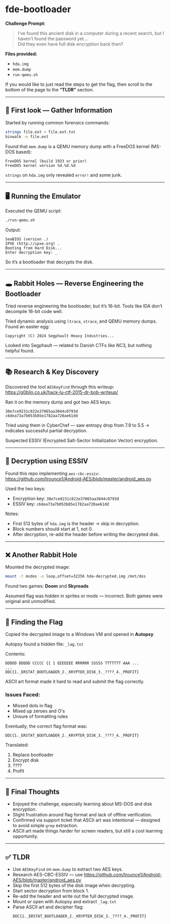 
# fde-bootloader

**Challenge Prompt:**

> I’ve found this ancient disk in a computer during a recent search, but I haven’t found the password yet…  
> Did they even have full disk encryption back then?

**Files provided:**  
- `hda.img`  
- `mem.dump`  
- `run-qemu.sh`  

If you would like to just read the steps to get the flag, then scroll to the bottom of the page to the **“TLDR”** section.

---

## 🧐 First look — Gather Information

Started by running common forensics commands:

```bash
strings file.ext > file.ext.txt
binwalk -e file.ext
```

Found that `mem.dump` is a QEMU memory dump with a FreeDOS kernel (MS-DOS based):

```
FreeDOS kernel (build 1933 or prior)
FreeDOS kernel version %d.%d.%d
```

`strings` on `hda.img` only revealed `error!` and some junk.

---

## 🖥️ Running the Emulator

Executed the QEMU script:

```bash
./run-qemu.sh
```

Output:

```
SeaBIOS (version .)
IPXE (http://ipxe.org) .
Booting from Hard Disk...
Enter decryption key: _
```

So it’s a bootloader that decrypts the disk.

---

## 🕳️ Rabbit Holes — Reverse Engineering the Bootloader

Tried reverse engineering the bootloader, but it’s 16-bit. Tools like IDA don’t decompile 16-bit code well.

Tried dynamic analysis using `ltrace`, `strace`, and QEMU memory dumps. Found an easter egg:

```
Copyright (C) 2024 Segphault Heavy Industries...
```

Looked into Segphault — related to Danish CTFs like NC3, but nothing helpful found.

---

## 📚 Research & Key Discovery

Discovered the tool `AESKeyFind` through this writeup:  
https://g0blin.co.uk/hack-lu-ctf-2015-dr-bob-writeup/

Ran it on the memory dump and got two AES keys:

```
30e7ce9231c822e37065aa3044c0793d
c6dea73a7b053b85e1782aa720ae61dd
```

Tried using them in CyberChef — saw entropy drop from 7.9 to 5.5 → indicates successful partial decryption.

Suspected ESSIV (Encrypted Salt-Sector Initialization Vector) encryption.

---

## 🧪 Decryption using ESSIV

Found this repo implementing `aes-cbc-essiv`:  
https://github.com/trounce1/Android-AES/blob/master/android_aes.py

Used the two keys:

- Encryption key: `30e7ce9231c822e37065aa3044c0793d`
- ESSIV key: `c6dea73a7b053b85e1782aa720ae61dd`

Notes:
- First 512 bytes of `hda.img` is the header → skip in decryption.
- Block numbers should start at 1, not 0.
- After decryption, re-add the header before writing the decrypted disk.

---

## ❌ Another Rabbit Hole

Mounted the decrypted image:

```bash
mount -t msdos -o loop,offset=32256 hda-decrypted.img /mnt/dos
```

Found two games: **Doom** and **Skyroads**

Assumed flag was hidden in sprites or mods — incorrect. Both games were original and unmodified.

---

## 🏁 Finding the Flag

Copied the decrypted image to a Windows VM and opened in **Autopsy**.

Autopsy found a hidden file: `_lag.txt`

Contents:

```
DDDDD DDDDD CCCCC {{ 1 EEEEEEE RRRRRR SSSSS TTTTTTT AAA ...
...
DDC{1._ERSTAT_BOOTLOADER_2._KRYPTER_DISK_3._????_4._PROFIT}
```

ASCII art format made it hard to read and submit the flag correctly.

### Issues Faced:
- Missed dots in flag
- Mixed up zeroes and O's
- Unsure of formatting rules

Eventually, the correct flag format was:

```
DDC{1._ERSTAT_BOOTLOADER_2._KRYPTER_DISK_3._????_4._PROFIT}
```

Translated:

1. Replace bootloader  
2. Encrypt disk  
3. ????  
4. Profit

---

## 💬 Final Thoughts

- Enjoyed the challenge, especially learning about MS-DOS and disk encryption.
- Slight frustration around flag format and lack of offline verification.
- Confirmed via support ticket that ASCII art was intentional — designed to avoid simple `grep` extraction.
- ASCII art made things harder for screen readers, but still a cool learning opportunity.

---

## ✅ TLDR

- Use `AESKeyFind` on `mem.dump` to extract two AES keys.
- Research AES-CBC-ESSIV — use https://github.com/trounce1/Android-AES/blob/master/android_aes.py
- Skip the first 512 bytes of the disk image when decrypting.
- Start sector decryption from block 1.
- Re-add the header and write out the full decrypted image.
- Mount or open with Autopsy and extract `_lag.txt`
- Parse ASCII art and decipher flag:
  ```
  DDC{1._ERSTAT_BOOTLOADER_2._KRYPTER_DISK_3._????_4._PROFIT}
  ```
